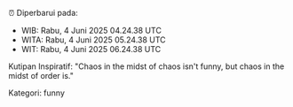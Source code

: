 ⏰ Diperbarui pada:
- WIB: Rabu, 4 Juni 2025 04.24.38 UTC
- WITA: Rabu, 4 Juni 2025 05.24.38 UTC
- WIT: Rabu, 4 Juni 2025 06.24.38 UTC

Kutipan Inspiratif:
"Chaos in the midst of chaos isn't funny, but chaos in the midst of order is."


Kategori: funny

